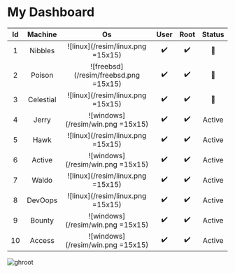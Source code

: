 # My Dashboard

|Id| Machine | Os | User | Root | Status |
| :---:| :---:   |  :---: | :---:| :---:| :---: |
|1|Nibbles  | ![linux](/resim/linux.png =15x15) |:heavy_check_mark:|:heavy_check_mark:|:red_circle:|
|2|Poison   | ![freebsd](/resim/freebsd.png =15x15) |:heavy_check_mark:|:heavy_check_mark:|:red_circle:|
|3|Celestial| ![linux](/resim/linux.png =15x15) |:heavy_check_mark:|:heavy_check_mark:|:red_circle:|
|4|Jerry    | ![windows](/resim/win.png =15x15) |:heavy_check_mark:|:heavy_check_mark:|Active|
|5|Hawk     | ![linux](/resim/linux.png =15x15) |:heavy_check_mark:|:heavy_check_mark:|Active|
|6|Active   | ![windows](/resim/win.png =15x15) |:heavy_check_mark:|:heavy_check_mark:|Active|
|7|Waldo    | ![linux](/resim/linux.png =15x15) |:heavy_check_mark:|:heavy_check_mark:|Active|
|8|DevOops  | ![linux](/resim/linux.png =15x15) |:heavy_check_mark:|:heavy_check_mark:|Active|
|9|Bounty  |![windows](/resim/win.png =15x15) |:heavy_check_mark:|:heavy_check_mark:|Active|
|10|Access  |![windows](/resim/win.png =15x15) |:heavy_check_mark:|:heavy_check_mark:|Active|
![ghroot](https://www.hackthebox.eu/badge/image/9931)
<!-- :x: for kırmızı cross -->